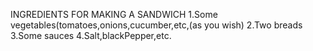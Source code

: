 INGREDIENTS FOR MAKING A SANDWICH
1.Some vegetables(tomatoes,onions,cucumber,etc,(as you wish)
2.Two breads
3.Some sauces
4.Salt,blackPepper,etc.